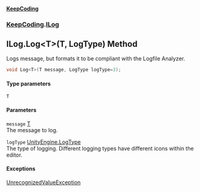 #### [KeepCoding](index.md 'index')
### [KeepCoding](KeepCoding.md 'KeepCoding').[ILog](KeepCoding_ILog.md 'KeepCoding.ILog')
## ILog.Log&lt;T&gt;(T, LogType) Method
Logs message, but formats it to be compliant with the Logfile Analyzer.  
```csharp
void Log<T>(T message, LogType logType=3);
```
#### Type parameters
<a name='KeepCoding_ILog_Log_T_(T_LogType)_T'></a>
`T`  
  
#### Parameters
<a name='KeepCoding_ILog_Log_T_(T_LogType)_message'></a>
`message` [T](KeepCoding_ILog_Log_T_(T_LogType).md#KeepCoding_ILog_Log_T_(T_LogType)_T 'KeepCoding.ILog.Log&lt;T&gt;(T, LogType).T')  
The message to log.
  
<a name='KeepCoding_ILog_Log_T_(T_LogType)_logType'></a>
`logType` [UnityEngine.LogType](https://docs.microsoft.com/en-us/dotnet/api/UnityEngine.LogType 'UnityEngine.LogType')  
The type of logging. Different logging types have different icons within the editor.
  
#### Exceptions
[UnrecognizedValueException](KeepCoding_UnrecognizedValueException.md 'KeepCoding.UnrecognizedValueException')  
